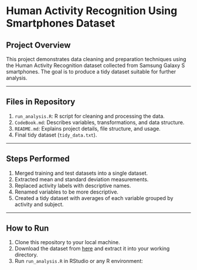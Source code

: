 # Human Activity Recognition Using Smartphones Dataset

## **Project Overview**
This project demonstrates data cleaning and preparation techniques using the Human Activity Recognition dataset collected from Samsung Galaxy S smartphones. The goal is to produce a tidy dataset suitable for further analysis.

---

## **Files in Repository**
1. `run_analysis.R`: R script for cleaning and processing the data.
2. `CodeBook.md`: Describes variables, transformations, and data structure.
3. `README.md`: Explains project details, file structure, and usage.
4. Final tidy dataset (`tidy_data.txt`).

---

## **Steps Performed**
1. Merged training and test datasets into a single dataset.
2. Extracted mean and standard deviation measurements.
3. Replaced activity labels with descriptive names.
4. Renamed variables to be more descriptive.
5. Created a tidy dataset with averages of each variable grouped by activity and subject.

---

## **How to Run**
1. Clone this repository to your local machine.
2. Download the dataset from [here](https://d396qusza40orc.cloudfront.net/getdata%2Fprojectfiles%2FUCI%20HAR%20Dataset.zip) and extract it into your working directory.
3. Run `run_analysis.R` in RStudio or any R environment:

